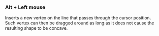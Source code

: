### Alt + Left mouse
Inserts a new vertex on the line that passes through the cursor position. Such vertex can then be dragged around as long as it does not cause the resulting shape to be concave.  
